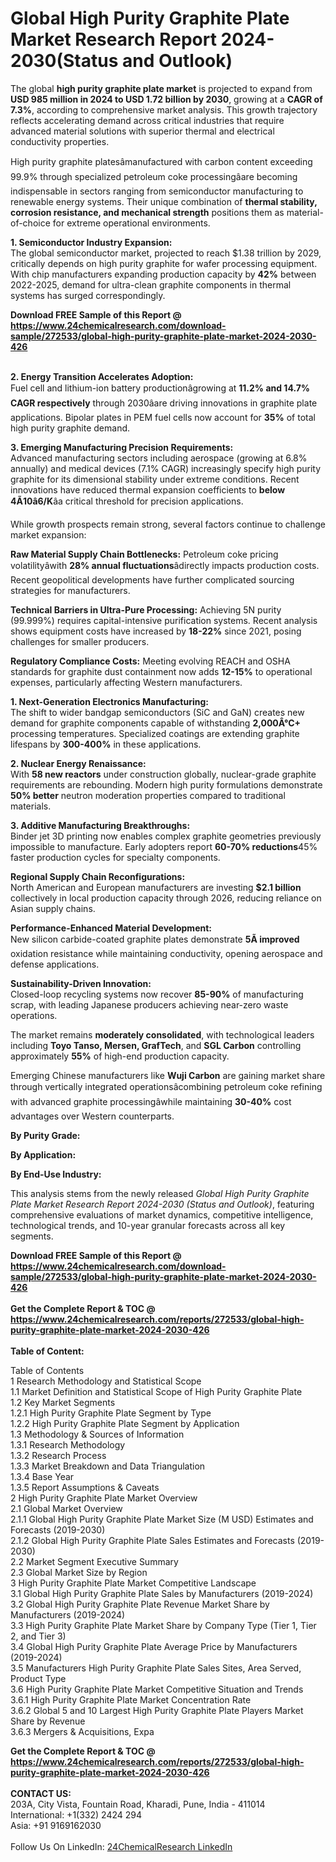 <h1>Global High Purity Graphite Plate Market Research Report 2024-2030(Status and Outlook)</h1><p>The global <strong>high purity graphite plate market</strong> is projected to expand from <strong>USD 985 million in 2024 to USD 1.72 billion by 2030</strong>, growing at a <strong>CAGR of 7.3%</strong>, according to comprehensive market analysis. This growth trajectory reflects accelerating demand across critical industries that require advanced material solutions with superior thermal and electrical conductivity properties.</p><p>High purity graphite platesâmanufactured with carbon content exceeding 99.9% through specialized petroleum coke processingâare becoming indispensable in sectors ranging from semiconductor manufacturing to renewable energy systems. Their unique combination of <strong>thermal stability, corrosion resistance, and mechanical strength</strong> positions them as material-of-choice for extreme operational environments.</p><p><strong>1. Semiconductor Industry Expansion:</strong><br>
The global semiconductor market, projected to reach $1.38 trillion by 2029, critically depends on high purity graphite for wafer processing equipment. With chip manufacturers expanding production capacity by <strong>42%</strong> between 2022-2025, demand for ultra-clean graphite components in thermal systems has surged correspondingly.</p><div><b>Download FREE Sample of this Report @ 
            <a href="https://www.24chemicalresearch.com/download-sample/272533/global-high-purity-graphite-plate-market-2024-2030-426">
            https://www.24chemicalresearch.com/download-sample/272533/global-high-purity-graphite-plate-market-2024-2030-426</a></b></div><br><p><strong>2. Energy Transition Accelerates Adoption:</strong><br>
Fuel cell and lithium-ion battery productionâgrowing at <strong>11.2% and 14.7% CAGR respectively</strong> through 2030âare driving innovations in graphite plate applications. Bipolar plates in PEM fuel cells now account for <strong>35%</strong> of total high purity graphite demand.</p><p><strong>3. Emerging Manufacturing Precision Requirements:</strong><br>
Advanced manufacturing sectors including aerospace (growing at 6.8% annually) and medical devices (7.1% CAGR) increasingly specify high purity graphite for its dimensional stability under extreme conditions. Recent innovations have reduced thermal expansion coefficients to <strong>below 4Ã10â6/K</strong>âa critical threshold for precision applications.</p><p>While growth prospects remain strong, several factors continue to challenge market expansion:</p><p><strong>Raw Material Supply Chain Bottlenecks:</strong> Petroleum coke pricing volatilityâwith <strong>28% annual fluctuations</strong>âdirectly impacts production costs. Recent geopolitical developments have further complicated sourcing strategies for manufacturers.</p><p><strong>Technical Barriers in Ultra-Pure Processing:</strong> Achieving 5N purity (99.999%) requires capital-intensive purification systems. Recent analysis shows equipment costs have increased by <strong>18-22%</strong> since 2021, posing challenges for smaller producers.</p><p><strong>Regulatory Compliance Costs:</strong> Meeting evolving REACH and OSHA standards for graphite dust containment now adds <strong>12-15%</strong> to operational expenses, particularly affecting Western manufacturers.</p><p><strong>1. Next-Generation Electronics Manufacturing:</strong><br>
The shift to wider bandgap semiconductors (SiC and GaN) creates new demand for graphite components capable of withstanding <strong>2,000Â°C+</strong> processing temperatures. Specialized coatings are extending graphite lifespans by <strong>300-400%</strong> in these applications.</p><p><strong>2. Nuclear Energy Renaissance:</strong><br>
With <strong>58 new reactors</strong> under construction globally, nuclear-grade graphite requirements are rebounding. Modern high purity formulations demonstrate <strong>50% better</strong> neutron moderation properties compared to traditional materials.</p><p><strong>3. Additive Manufacturing Breakthroughs:</strong><br>
Binder jet 3D printing now enables complex graphite geometries previously impossible to manufacture. Early adopters report <strong>60-70% reductions</strong>45% faster production cycles for specialty components.</p><p><strong>Regional Supply Chain Reconfigurations:</strong><br>
	North American and European manufacturers are investing <strong>$2.1 billion</strong> collectively in local production capacity through 2026, reducing reliance on Asian supply chains.</p><p><strong>Performance-Enhanced Material Development:</strong><br>
	New silicon carbide-coated graphite plates demonstrate <strong>5Ã improved</strong> oxidation resistance while maintaining conductivity, opening aerospace and defense applications.</p><p><strong>Sustainability-Driven Innovation:</strong><br>
	Closed-loop recycling systems now recover <strong>85-90%</strong> of manufacturing scrap, with leading Japanese producers achieving near-zero waste operations.</p><p>The market remains <strong>moderately consolidated</strong>, with technological leaders including <strong>Toyo Tanso, Mersen, GrafTech</strong>, and <strong>SGL Carbon</strong> controlling approximately <strong>55%</strong> of high-end production capacity.</p><p>Emerging Chinese manufacturers like <strong>Wuji Carbon</strong> are gaining market share through vertically integrated operationsâcombining petroleum coke refining with advanced graphite processingâwhile maintaining <strong>30-40%</strong> cost advantages over Western counterparts.</p><p><strong>By Purity Grade:</strong></p><p><strong>By Application:</strong></p><p><strong>By End-Use Industry:</strong></p><p>This analysis stems from the newly released <em>Global High Purity Graphite Plate Market Research Report 2024-2030 (Status and Outlook)</em>, featuring comprehensive evaluations of market dynamics, competitive intelligence, technological trends, and 10-year granular forecasts across all key segments.</p><div><b>Download FREE Sample of this Report @ 
            <a href="https://www.24chemicalresearch.com/download-sample/272533/global-high-purity-graphite-plate-market-2024-2030-426">
            https://www.24chemicalresearch.com/download-sample/272533/global-high-purity-graphite-plate-market-2024-2030-426</a></b></div><br><div><b>Get the Complete Report & TOC @ 
            <a href="https://www.24chemicalresearch.com/reports/272533/global-high-purity-graphite-plate-market-2024-2030-426">
            https://www.24chemicalresearch.com/reports/272533/global-high-purity-graphite-plate-market-2024-2030-426</a></b></div><br>
            <b>Table of Content:</b><p>Table of Contents<br />
1 Research Methodology and Statistical Scope<br />
1.1 Market Definition and Statistical Scope of High Purity Graphite Plate<br />
1.2 Key Market Segments<br />
1.2.1 High Purity Graphite Plate Segment by Type<br />
1.2.2 High Purity Graphite Plate Segment by Application<br />
1.3 Methodology & Sources of Information<br />
1.3.1 Research Methodology<br />
1.3.2 Research Process<br />
1.3.3 Market Breakdown and Data Triangulation<br />
1.3.4 Base Year<br />
1.3.5 Report Assumptions & Caveats<br />
2 High Purity Graphite Plate Market Overview<br />
2.1 Global Market Overview<br />
2.1.1 Global High Purity Graphite Plate Market Size (M USD) Estimates and Forecasts (2019-2030)<br />
2.1.2 Global High Purity Graphite Plate Sales Estimates and Forecasts (2019-2030)<br />
2.2 Market Segment Executive Summary<br />
2.3 Global Market Size by Region<br />
3 High Purity Graphite Plate Market Competitive Landscape<br />
3.1 Global High Purity Graphite Plate Sales by Manufacturers (2019-2024)<br />
3.2 Global High Purity Graphite Plate Revenue Market Share by Manufacturers (2019-2024)<br />
3.3 High Purity Graphite Plate Market Share by Company Type (Tier 1, Tier 2, and Tier 3)<br />
3.4 Global High Purity Graphite Plate Average Price by Manufacturers (2019-2024)<br />
3.5 Manufacturers High Purity Graphite Plate Sales Sites, Area Served, Product Type<br />
3.6 High Purity Graphite Plate Market Competitive Situation and Trends<br />
3.6.1 High Purity Graphite Plate Market Concentration Rate<br />
3.6.2 Global 5 and 10 Largest High Purity Graphite Plate Players Market Share by Revenue<br />
3.6.3 Mergers & Acquisitions, Expa</p><div><b>Get the Complete Report & TOC @ 
            <a href="https://www.24chemicalresearch.com/reports/272533/global-high-purity-graphite-plate-market-2024-2030-426">
            https://www.24chemicalresearch.com/reports/272533/global-high-purity-graphite-plate-market-2024-2030-426</a></b></div><br><b>CONTACT US:</b><br>
            203A, City Vista, Fountain Road, Kharadi, Pune, India - 411014<br>
            International: +1(332) 2424 294<br>
            Asia: +91 9169162030 <br><br>
            Follow Us On LinkedIn: <a href="https://www.linkedin.com/company/24chemicalresearch/">24ChemicalResearch LinkedIn</a>